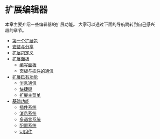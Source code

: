 # 扩展编辑器

本章主要介绍一些编辑器的扩展功能。
大家可以通过下面的导航跳转到自己感兴趣的章节。

- [第一个扩展包](first.md)
- [安装与分享](install.md)
- [扩展包定义](define.md)
- [扩展面板](panel.md)
  - [编写面板](panel-boot.md)
  - [面板与插件的通信](panel-messages.md)
- [扩展已有功能](contributions.md)
  - [消息通信](contributions-messages.md)
  - [快捷键](contributions-shortcuts.md)
  - [扩展主菜单](contributions-menu.md)
- [基础功能](basic.md)
  - [插件系统](package.md)
  - [消息系统](messages.md)
  - [多语言系统](i18n.md)
  - [配置系统](profile.md)
  - [UI组件](ui.md)